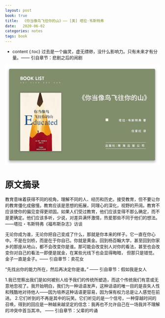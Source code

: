 ```yaml
---
layout: post
book: true
title:  《你当像鸟飞往你的山》—— [美] 塔拉·韦斯特弗
date:   2020-06-02
categories: notes
tags: book
---
```

* content
{:toc}
过去是一个幽灵，虚无缥缈，没什么影响力。只有未来才有分量。—— 引自章节：悲剧之后的闹剧











<center>
<img   src="https://raw.githubusercontent.com/HG1227/image/master/img_tuchuang/20200606121159.jpg" 
     title="Photo by LOGAN WEAVER on Unsplash"
     alt="《你当像鸟飞往你的山》：我没有原谅你，我只是放过了自己"
     wh="1.54"
     height="80%" width="100%">
</center>





# 原文摘录

教育意味着获得不同的视角，理解不同的人、经历和历史。接受教育，但不要让你的教育僵化成傲慢。教育应该是思想的拓展，同理心的深化，视野的开阔。教育不应该使你的偏见变得更顽固。如果人们受过教育，他们应该变得不那么确定，而不是更确定。他们应该多听，少说，对差异满怀激情，热爱那些不同于他们的想法。——塔拉・韦斯特弗《福布斯杂志》访谈



无论你成为谁，无论你把自己变成了什么，那就是你本来的样子。它一直在你心中。不是在剑桥，而是在于你自已。你就是黄金。回到杨百翰大学，甚至回到你家乡的那座从地山，都不会改变你是谁。那可能会改变别人对你的看法，甚至也会改变你对自己的看法一即便是就金，在某些光线下也会显得晦暗， 但那只是错觉。金子一直是金子。—— 引自章节：卖花女



“先找出你的能力所在，然后再决定你是谁。” —— 引自章节：假如我是女人



1.我已觉察出我们是如何被别人给予我们的传统所塑造，而这个传统我们有意或无意地忽视了。我开始明白，我们为一种话语发声，这种话语的唯一目的是丧失人性和残酷地对待他人——因为培养这种话语更容易，因为保有权力总是让人感觉在前进。 2.它们听到的不再是其中的玩笑。它们听见的是一个信号，一种穿越时间的召唤，得到的回应是一种越来越坚定的信念：我再也不允许自己在一场我并不理解的冲突中首当其冲。 —— 引自章节：父辈的吟诵